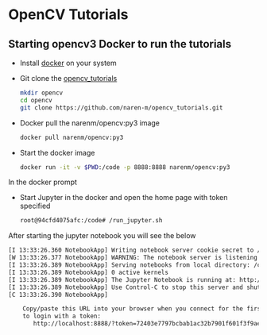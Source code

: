 # OpenCV Tutorials

## Starting opencv3 Docker to run the tutorials

* Install [docker](https://docs.docker.com/engine/getstarted/step_one/#step-1-get-docker) on your system
* Git clone the [opencv_tutorials](https://github.com/naren-m/opencv_tutorials)

    ```bash
    mkdir opencv
    cd opencv
    git clone https://github.com/naren-m/opencv_tutorials.git
    ```

* Docker pull the narenm/opencv:py3 image

    ```bash
    docker pull narenm/opencv:py3
    ```

* Start the docker image

    ```bash
    docker run -it -v $PWD:/code -p 8888:8888 narenm/opencv:py3
    ```

In the docker prompt

* Start Jupyter in the docker and open the home page with token specified

    ```bash
    root@94cfd4075afc:/code# /run_jupyter.sh
    ```

After starting the jupyter notebook you will see the below

```bash
[I 13:33:26.360 NotebookApp] Writing notebook server cookie secret to /root/.local/share/jupyter/runtime/notebook_cookie_secret
[W 13:33:26.377 NotebookApp] WARNING: The notebook server is listening on all IP addresses and not using encryption. This is not recommended.
[I 13:33:26.389 NotebookApp] Serving notebooks from local directory: /code
[I 13:33:26.389 NotebookApp] 0 active kernels
[I 13:33:26.389 NotebookApp] The Jupyter Notebook is running at: http://[all ip addresses on your system]:8888/?token=72403e7797bcbab1ac32b7901f601f3f9ae75f82190ce036
[I 13:33:26.389 NotebookApp] Use Control-C to stop this server and shut down all kernels (twice to skip confirmation).
[C 13:33:26.390 NotebookApp]

    Copy/paste this URL into your browser when you connect for the first time,
    to login with a token:
       http://localhost:8888/?token=72403e7797bcbab1ac32b7901f601f3f9ae75f82190ce036
```
